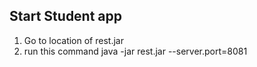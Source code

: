 Start Student app
-----------------------
1. Go to location of rest.jar
2. run this command
    java -jar rest.jar --server.port=8081